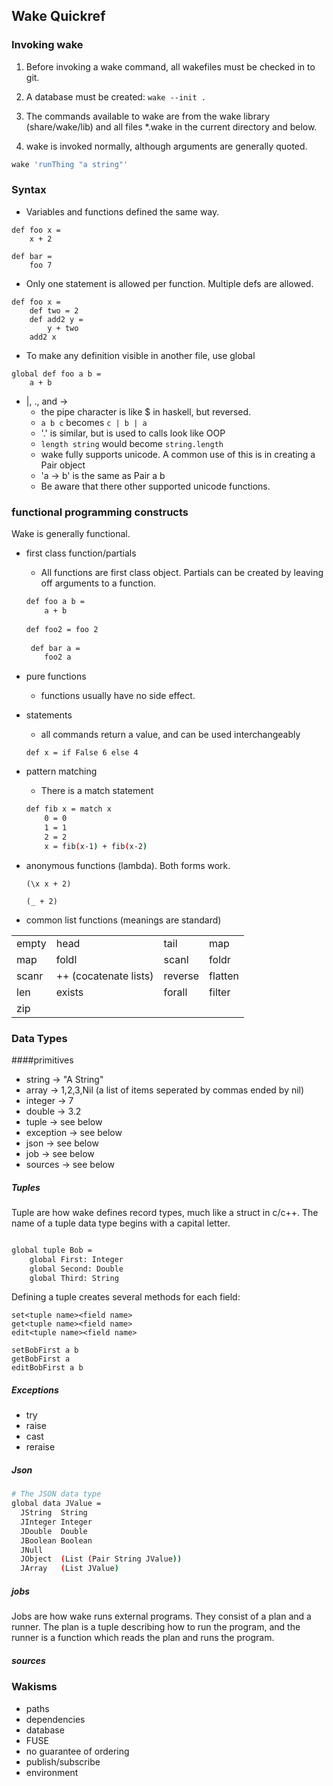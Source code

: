 

## Wake Quickref

### Invoking wake
1. Before invoking a wake command, all wakefiles must be
checked in to git. 

1. A database must be created: `wake --init .`

1. The commands available to wake are from
the wake library (share/wake/lib) and all files *.wake in
the current directory and below.

1. wake is invoked normally, although arguments are generally quoted.
```bash
wake 'runThing "a string"'
```

### Syntax

- Variables and functions defined the same way.
```
def foo x =
    x + 2 

def bar = 
    foo 7
```

* Only one statement is allowed per function. Multiple defs are allowed.

```
def foo x =
    def two = 2
    def add2 y =
        y + two
    add2 x
``` 

* To make any definition visible in another file, use global

```
global def foo a b =
    a + b
```

* |, ., and →
    * the pipe character is like $ in haskell, but reversed.
    * `a b c` becomes `c | b | a`
    * '.' is similar, but is used to calls look like OOP
    * `length string` would become `string.length`
    * wake fully supports unicode. A common use of this is in creating a Pair object
    * 'a → b' is the same as Pair a b
    * Be aware that there other supported unicode functions.


### functional programming constructs

Wake is generally functional.

* first class function/partials
    * All functions are first class object. Partials can be created by leaving off
    arguments to a function.
    
    ```bash
    def foo a b = 
        a + b
        
    def foo2 = foo 2
       
     def bar a =
        foo2 a
    ```

* pure functions
    * functions usually have no side effect.
    
* statements
    * all commands return a value, and can be used interchangeably
    
    ```
    def x = if False 6 else 4
    ```

* pattern matching
    * There is a match statement
    
    ```bash
    def fib x = match x
        0 = 0
        1 = 1
        2 = 2
        x = fib(x-1) + fib(x-2) 
    ```

* anonymous functions (lambda). Both forms work.
    ```
    (\x x + 2)
    
    (_ + 2)
    ```
    
* common list functions (meanings are standard)

|       |     |     |     |
| ---   | --- | --- | --- |
| empty |   head | tail | map |
| map | foldl | scanl | foldr | 
| scanr | ++ (cocatenate lists) | reverse | flatten | 
| len | exists | forall | filter 
| zip| 

### Data Types

####primitives
* string -> "A String"
* array -> 1,2,3,Nil (a list of items seperated by commas ended by nil)
* integer -> 7
* double -> 3.2
* tuple -> see below
* exception -> see below
* json -> see below
* job -> see below
* sources -> see below

##### Tuples

Tuple are how wake defines record types, much like a struct in c/c++. The name of a tuple data type
begins with a capital letter.

```bash

global tuple Bob =
    global First: Integer
    global Second: Double
    global Third: String

```

Defining a tuple creates several methods for each field: 

```
set<tuple name><field name>
get<tuple name><field name>
edit<tuple name><field name>

setBobFirst a b
getBobFirst a
editBobFirst a b
```

##### Exceptions

* try
* raise
* cast
* reraise

##### Json

```bash
# The JSON data type
global data JValue =
  JString  String
  JInteger Integer
  JDouble  Double
  JBoolean Boolean
  JNull
  JObject  (List (Pair String JValue))
  JArray   (List JValue)
```

##### jobs

Jobs are how wake runs external programs. They consist of a plan and a runner. The plan is a
tuple describing how to run the program, and the runner is a function which reads the plan
and runs the program.

##### sources



### Wakisms

* paths
* dependencies
* database
* FUSE
* no guarantee of ordering
* publish/subscribe
* environment
